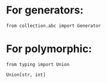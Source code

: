 # For generators:

```
from collection.abc import Generator
```

# For polymorphic:

```
from typing import Union

Union[str, int]
```